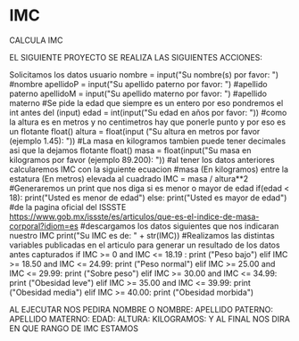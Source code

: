 # IMC
 CALCULA IMC
 
 EL SIGUIENTE PROYECTO SE REALIZA LAS SIGUIENTES ACCIONES:
 
 Solicitamos los datos usuario
nombre = input("Su nombre(s) por favor: ")  #nombre
apellidoP = input("Su apellido paterno por favor: ") #apellido paterno
apellidoM = input("Su apellido materno por favor: ") #apellido materno
#Se pide la edad que siempre es un entero por eso pondremos el int antes del (input)
edad = int(input("Su edad en años por favor: "))
#como la altura es en metros y no centimetros hay que ponerle punto y por eso es un flotante float()
altura = float(input ("Su altura en metros por favor (ejemplo 1.45): "))
#La masa en kilogramos tambien puede tener decimales asi que la dejamos flotante float()
masa = float(input("Su masa en kilogramos por favor (ejemplo 89.200): "))
#al tener los datos anteriores calcularemos IMC con la siguiente ecuacion 
#masa (En kilogramos) entre la estatura (En metros) elevada al cuadrado
IMC = masa / altura**2
#Generaremos un print que nos diga si es menor o mayor de edad
if(edad < 18):
    print("Usted es menor de edad")
else:
    print("Usted es mayor de edad")
#de la pagina oficial del ISSSTE https://www.gob.mx/issste/es/articulos/que-es-el-indice-de-masa-corporal?idiom=es
#descargamos los datos siguientes que nos indicaran nuestro IMC
print("Su IMC es de: " + str(IMC))
#Realizamos las distintas variables publicadas en el articulo para generar un resultado de los datos antes capturados
if IMC >= 0 and IMC <= 18.19 :
    print ("Peso bajo")
elif IMC >= 18.50 and IMC <= 24.99:
    print ("Peso normal")
elif IMC >= 25.00 and IMC <= 29.99:
    print ("Sobre peso")
elif IMC >= 30.00 and IMC <= 34.99:
    print ("Obesidad leve")
elif IMC >= 35.00 and IMC <= 39.99:
    print ("Obesidad media")
elif IMC >= 40.00:
    print ("Obesidad morbida")

AL EJECUTAR NOS PEDIRA NOMBRE O NOMBRE:
APELLIDO PATERNO:
APELLIDO MATERNO: 
EDAD: 
ALTURA: 
KILOGRAMOS:
Y AL FINAL NOS DIRA EN QUE RANGO DE IMC ESTAMOS 

